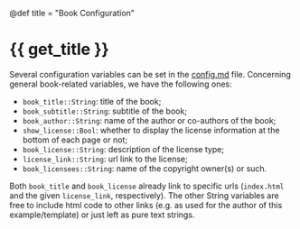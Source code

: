 @def title = "Book Configuration"

# {{ get_title }}

Several configuration variables can be set in the [config.md](https://raw.githubusercontent.com/rmsrosa/booksjl-franklin-template/main/config.md) file. Concerning general book-related variables, we have the following ones:

* `book_title::String`: title of the book;
* `book_subtitle::String`: subtitle of the book;
* `book_author::String`: name of the author or co-authors of the book;
* `show_license::Bool`: whether to display the license information at the bottom of each page or not;
* `book_license::String`: description of the license type;
* `license_link::String`: url link to the license;
* `book_licensees::String`: name of the copyright owner(s) or such.

Both `book_title` and `book_license` already link to specific urls (`index.html` and the given `license_link`, respectively). The other String variables are free to include html code to other links (e.g. as used for the author of this example/template) or just left as pure text strings.
